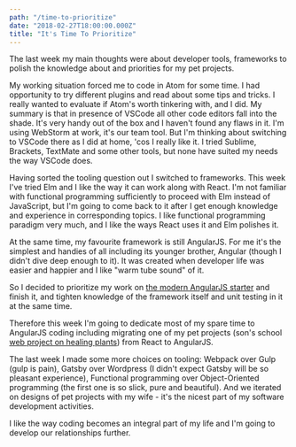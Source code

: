 ```yaml
---
path: "/time-to-prioritize"
date: "2018-02-27T18:00:00.000Z"
title: "It's Time To Prioritize"
---
```


The last week my main thoughts were about developer tools, frameworks to polish the knowledge about and priorities for my pet projects.

My working situation forced me to code in Atom for some time. I had opportunity to try different plugins and read about some tips and tricks. I really wanted to evaluate if Atom's worth tinkering with, and I did. My summary is that in presence of VSCode all other code editors fall into the shade. It's very handy out of the box and I haven't found any flaws in it. I'm using WebStorm at work, it's our team tool. But I'm thinking about switching to VSCode there as I did at home, 'cos I really like it. I tried Sublime, Brackets, TextMate and some other tools, but none have suited my needs the way VSCode does. 

Having sorted the tooling question out I switched to frameworks. This week I've tried Elm and I like the way it can work along with React. I'm not familiar with functional programming sufficiently to proceed with Elm instead of JavaScript, but I'm going to come back to it after I get enough knowledge and experience in corresponding topics. I like functional programming paradigm very much, and I like the ways React uses it and Elm polishes it. 

At the same time, my favourite framework is still AngularJS. For me it's the simplest and handies of all including its younger brother, Angular (though I didn't dive deep enough to it). It was created when developer life was easier and happier and I like "warm tube sound" of it. 

So I decided to prioritize my work on [the modern AngularJS starter](https://github.com/loenko/ng18-starter) and finish it, and tighten knowledge of the framework itself and unit testing in it at the same time.

Therefore this week I'm going to dedicate most of my spare time to AngularJS coding including migrating one of my pet projects (son's school [web project on healing plants](https://loenko.github.io/healing-plants/)) from React to AngularJS. 

The last week I made some more choices on tooling: Webpack over Gulp (gulp is pain), Gatsby over Wordpress (I didn't expect Gatsby will be so pleasant experience), Functional programming over Object-Oriented programming (the first one is so slick, pure and beautiful). And we iterated on designs of pet projects with my wife - it's the nicest part of my software development activities. 

I like the way coding becomes an integral part of my life and I'm going to develop our relationships further.